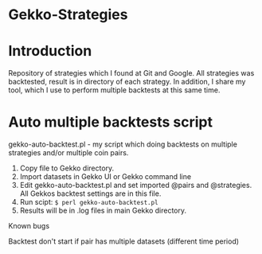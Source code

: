 # Gekko-Strategies
# Introduction
Repository of strategies which I found at Git and Google. All strategies was backtested, result is in directory of each strategy. In addition, I share my tool, which I use to perform multiple backtests at this same time.

# Auto multiple backtests script
gekko-auto-backtest.pl - my script which doing backtests on multiple strategies and/or multiple coin pairs. 
1. Copy file to Gekko directory.
2. Import datasets in Gekko UI or Gekko command line
3. Edit gekko-auto-backtest.pl and set imported @pairs and @strategies. All Gekkos backtest settings are in this file.
4. Run scipt:
`$ perl gekko-auto-backtest.pl`
5. Results will be in .log files in main Gekko directory.

Known bugs

Backtest don't start if pair has multiple datasets (different time period)

